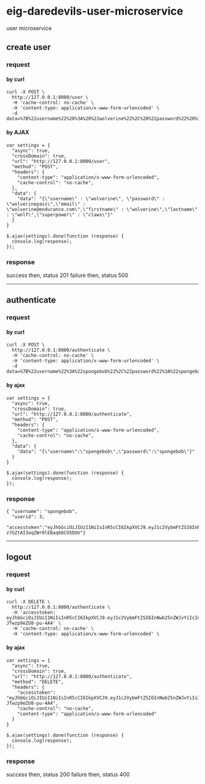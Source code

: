 # eig-daredevils-user-microservice
user microservice


## create user

### request

#### by curl
```
curl -X POST \
  http://127.0.0.1:8000/user \
  -H 'cache-control: no-cache' \
  -H 'content-type: application/x-www-form-urlencoded' \
  -d data=%7B%22username%22%20%3A%20%22wolverine%22%2C%20%22password%22%20%3A%20%22wolverinepass%22%2C%22email%22%20%3A%20%22wolverine%40endurance.com%22%2C%22firstname%22%20%3A%20%22wolverine%22%2C%22lastname%22%20%3A%20%22wolf%22%2C%22superpower%22%20%3A%20%22claws%22%7D
```

#### by AJAX
```
var settings = {
  "async": true,
  "crossDomain": true,
  "url": "http://127.0.0.1:8000/user",
  "method": "POST",
  "headers": {
    "content-type": "application/x-www-form-urlencoded",
    "cache-control": "no-cache",
  },
  "data": {
    "data": "{\"username\" : \"wolverine\", \"password\" : \"wolverinepass\",\"email\" : \"wolverine@endurance.com\",\"firstname\" : \"wolverine\",\"lastname\" : \"wolf\",\"superpower\" : \"claws\"}"
  }
}

$.ajax(settings).done(function (response) {
  console.log(response);
});
```
### response
success then, status 201
failure then, status 500

---------------------------------------------------------------------------------------------------------------------------------

## authenticate

### request
#### by curl
```
curl -X POST \
  http://127.0.0.1:8000/authenticate \
  -H 'cache-control: no-cache' \
  -H 'content-type: application/x-www-form-urlencoded' \
  -d data=%7B%22username%22%3A%22spongebob%22%2C%22password%22%3A%22spongebob%22%7D
```

#### by ajax
```
var settings = {
  "async": true,
  "crossDomain": true,
  "url": "http://127.0.0.1:8000/authenticate",
  "method": "POST",
  "headers": {
    "content-type": "application/x-www-form-urlencoded",
    "cache-control": "no-cache",
  },
  "data": {
    "data": "{\"username\":\"spongebob\",\"password\":\"spongebob\"}"
  }
}

$.ajax(settings).done(function (response) {
  console.log(response);
});
```

### response
```
{ "username": "spongebob",
  "userid": 3,
  "accesstoken":"eyJhbGciOiJIUzI1NiIsInR5cCI6IkpXVCJ9.eyJ1c2VybmFtZSI6InNwb25nZWJvYiIsInVzZXJpZCI6MywidGltZSI6MTQ5NzU5Mjc1N30.PJHqkaeMdi9Xpr5-z7GZtAI3oqZWr0lEBaq66CO5DUU"}
```

---------------------------------------------------------------------------------------------------------------------------------



## logout

### request

#### by curl
```
curl -X DELETE \
  http://127.0.0.1:8000/authenticate \
  -H 'accesstoken: eyJhbGciOiJIUzI1NiIsInR5cCI6IkpXVCJ9.eyJ1c2VybmFtZSI6InNwb25nZWJvYiIsInVzZXJpZCI6MywidGltZSI6MTQ5NzU5NTc4N30.dNOfgARRjBtVyB9WJMgLSXyo5-JTwzp9eZU8-pu-4A4' \
  -H 'cache-control: no-cache' \
  -H 'content-type: application/x-www-form-urlencoded' \
```
#### by ajax
```
var settings = {
  "async": true,
  "crossDomain": true,
  "url": "http://127.0.0.1:8000/authenticate",
  "method": "DELETE",
  "headers": {
    "accesstoken": "eyJhbGciOiJIUzI1NiIsInR5cCI6IkpXVCJ9.eyJ1c2VybmFtZSI6InNwb25nZWJvYiIsInVzZXJpZCI6MywidGltZSI6MTQ5NzU5NTc4N30.dNOfgARRjBtVyB9WJMgLSXyo5-JTwzp9eZU8-pu-4A4",
    "cache-control": "no-cache",
    "content-type": "application/x-www-form-urlencoded"
  }
}

$.ajax(settings).done(function (response) {
  console.log(response);
});
```
### response

success then, status 200
failure then, status 400
